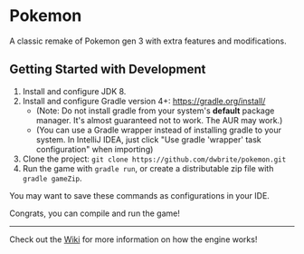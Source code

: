 # Pokemon

A classic remake of Pokemon gen 3 with extra features and modifications.

## Getting Started with Development

1. Install and configure JDK 8.
2. Install and configure Gradle version 4+: https://gradle.org/install/
    * (Note: Do not install gradle from your system's **default** package manager. It's almost guaranteed not to work. The AUR may work.)
    * (You can use a Gradle wrapper instead of installing gradle to your system. In IntelliJ IDEA, just click "Use gradle 'wrapper' task configuration" when importing)
3. Clone the project: `git clone https://github.com/dwbrite/pokemon.git`
4. Run the game with `gradle run`, or
create a distributable zip file with `gradle gameZip`.

You may want to save these commands as configurations in your IDE.

Congrats, you can compile and run the game!

___

Check out the [Wiki](https://github.com/dwbrite/pokemon/wiki) for more information on how the engine works!
